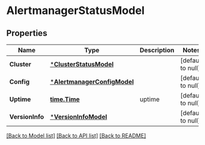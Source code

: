 # AlertmanagerStatusModel

## Properties
Name | Type | Description | Notes
------------ | ------------- | ------------- | -------------
**Cluster** | [***ClusterStatusModel**](clusterStatus.md) |  | [default to null]
**Config** | [***AlertmanagerConfigModel**](alertmanagerConfig.md) |  | [default to null]
**Uptime** | [**time.Time**](time.Time.md) | uptime | [default to null]
**VersionInfo** | [***VersionInfoModel**](versionInfo.md) |  | [default to null]

[[Back to Model list]](../README.md#documentation-for-models) [[Back to API list]](../README.md#documentation-for-api-endpoints) [[Back to README]](../README.md)


